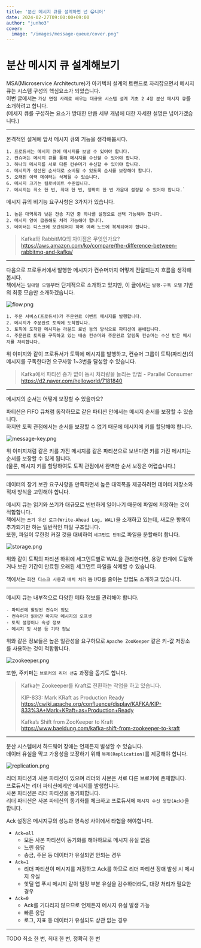 ```yaml
---
title: '분산 메시지 큐를 설계하면 넌 😀니어'
date: 2024-02-27T09:00:00+09:00
author: "junho3"
cover:
  image: "/images/message-queue/cover.png"
---
```


# 분산 메시지 큐 설계해보기

MSA(Microservice Architecture)가 아키텍처 설계의 트랜드로 자리잡으면서 메시지 큐는 시스템 구성의 핵심요소가 되었습니다.  
이번 글에서는 `가상 면접 사례로 배우는 대규모 시스템 설계 기초 2 4장 분산 메시지 큐`를 소개하려고 합니다.  
(메세지 큐를 구성하는 요소가 방대한 만큼 세부 개념에 대한 자세한 설명은 넘어가겠습니다.)  

---

본격적인 설계에 앞서 메시지 큐의 기능을 생각해봅시다.

```
1. 프로듀서는 메시지 큐에 메시지를 보낼 수 있어야 합니다.  
2. 컨슈머는 메시지 큐를 통해 메시지를 수신할 수 있어야 합니다.  
3. 하나의 메시지를 서로 다른 컨슈머가 수신할 수 있어야 합니다.  
4. 메시지가 생산된 순서대로 소비될 수 있도록 순서를 보장해야 합니다.  
5. 오래된 이력 데이터는 삭제될 수 있습니다.  
6. 메시지 크기는 킬로바이트 수준입니다.  
7. 메시지는 최소 한 번, 최대 한 번, 정확히 한 번 가운데 설정할 수 있어야 합니다.` 
```

메시지 큐의 비기능 요구사항은 3가지가 있습니다.

```
1. 높은 대역폭과 낮은 전송 지연 중 하나를 설정으로 선택 가능해야 합니다.  
2. 메시지 양이 급증해도 처리 가능해야 합니다.  
3. 데이터는 디스크에 보관되어야 하며 여러 노드에 복제되어야 합니다.  
```

> Kafka와 RabbitMQ의 차이점은 무엇인가요?  
> https://aws.amazon.com/ko/compare/the-difference-between-rabbitmq-and-kafka/

----

다음으로 프로듀서에서 발행한 메시지가 컨슈머까지 어떻게 전달되는지 흐름을 생각해봅시다.  
책에서는 `일대일 모델`부터 단계적으로 소개하고 있지만, 이 글에서는 `발행-구독 모델` 기반의 최종 모습만 소개하겠습니다.  

![flow.png](/images/message-queue/flow.png)

```
1. 주문 서비스(프로듀서)가 주문완료 이벤트 메시지를 발행합니다.  
2. 메시지가 주문완료 토픽에 도착합니다.  
3. 토픽에 도착한 메시지는 라운드 로빈 등의 방식으로 파티션에 분배됩니다.  
4. 주문완료 토픽을 구독하고 있는 배송 컨슈머와 주문완료 알림톡 컨슈머는 수신 받은 메시지를 처리합니다.  
```

위 이미지와 같이 프로듀서가 토픽에 메시지를 발행하고, 컨슈머 그룹이 토픽(파티션)의 메시지를 구독한다면 요구사항 1~3번을 달성할 수 있습니다.  

> Kafka에서 파티션 증가 없이 동시 처리량을 늘리는 방법 - Parallel Consumer  
> https://d2.naver.com/helloworld/7181840

----

메시지의 순서는 어떻게 보장할 수 있을까요?  

파티션은 FIFO 큐처럼 동작하므로 같은 파티션 안에서는 메시지 순서를 보장할 수 있습니다.  
하지만 토픽 관점에서는 순서를 보장할 수 없기 때문에 메시지에 키를 할당해야 합니다.

![message-key.png](/images/message-queue/message-key.png)

위 이미지처럼 같은 키를 가진 메시지를 같은 파티션으로 보낸다면 키를 가진 메시지는 순서를 보장할 수 있게 됩니다.  
(물론, 메시지 키를 할당하여도 토픽 관점에서 완벽한 순서 보장은 어렵습니다.)

----

데이터의 장기 보관 요구사항을 만족하면서 높은 대역폭을 제공하려면 데이터 저장소와 적재 방식을 고민해야 합니다.  

메시지 큐는 읽기와 쓰기가 대규모로 빈번하게 일어나기 때문에 파일에 저장하는 것이 적합합니다.  
책에서는 `쓰기 우선 로그(Write-Ahead Log, WAL)`을 소개하고 있는데, 새로운 항목이 추가되기만 하는 일반적인 파일 구조입니다.  
또한, 파일이 무한정 커질 것을 대비하여 `세그먼트 단위`로 파일을 분할해야 합니다.  

![storage.png](/images/message-queue/storage.png)

위와 같이 토픽의 파티션 하위에 세그먼트별로 WAL을 관리한다면, 용량 한계에 도달하거나 보관 기간이 만료된 오래된 세그먼트 파일을 삭제할 수 있습니다.  

책에서는 `회전 디스크 사용`과 `배치 처리` 등 I/O를 줄이는 방법도 소개하고 있습니다.  

----

메시지 큐는 내부적으로 다양한 메타 정보를 관리해야 합니다.  

```
- 파티션에 할당된 컨슈머 정보  
- 컨슈머가 읽어간 마지막 메시지의 오프셋  
- 토픽 설정이나 속성 정보  
- 메시지 및 사본 등 기타 정보  
```

위와 같은 정보들은 높은 일관성을 요구하므로 `Apache ZooKeeper` 같은 키-값 저장소를 사용하는 것이 적합합니다.  

![zookeeper.png](/images/message-queue/zookeeper.png)

또한, 주키퍼는 `브로커의 리더 선출` 과정을 돕기도 합니다.  

> Kafka는 Zookeeper를 Kraft로 전환하는 작업을 하고 있습니다.  
> 
> KIP-833: Mark KRaft as Production Ready  
> https://cwiki.apache.org/confluence/display/KAFKA/KIP-833%3A+Mark+KRaft+as+Production+Ready  
> 
> Kafka’s Shift from ZooKeeper to Kraft 
> https://www.baeldung.com/kafka-shift-from-zookeeper-to-kraft  

----

분산 시스템에서 하드웨어 장애는 언제든지 발생할 수 있습니다.  
데이터 유실을 막고 가용성을 보장하기 위해 `복제(Replication)`를 제공해야 합니다.  

![replication.png](/images/message-queue/replication.png)

리더 파티션과 사본 파티션이 있으며 리더와 사본은 서로 다른 브로커에 존재합니다.  
프로듀서는 리더 파티션에게만 메시지를 발행합니다.  
사본 파티션은 리더 파티션을 동기화합니다.   
리더 파티션은 사본 파티션의 동기화를 체크하고 프로듀서에 `메시지 수신 응답(Ack)`을 합니다.  

Ack 설정은 메시지큐의 성능과 영속성 사이에서 타협을 해야합니다.  
- `Ack=all`
  - 모든 사본 파티션이 동기화를 해야하므로 메시지 유실 없음
  - 느린 응답
  - 송금, 주문 등 데이터가 유실되면 안되는 경우
- `Ack=1`
  - 리더 파티션이 메시지를 저장하고 Ack를 하므로 리더 파티션 장애 발생 시 메시지 유실
  - 핫딜 앱 푸시 메시지 같이 일정 부분 유실을 감수하더라도, 대량 처리가 필요한 경우
- `Ack=0`
  - Ack를 기다리지 않으므로 언제든지 메시지 유실 발생 가능
  - 빠른 응답
  - 로그, 지표 등 데이터가 유실되도 상관 없는 경우

----

TODO 최소 한 번, 최대 한 번, 정확히 한 번

